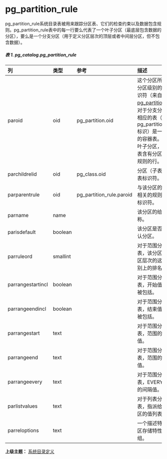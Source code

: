 # pg\_partition\_rule

pg\_partition\_rule系统目录表被用来跟踪分区表、它们的检查约束以及数据包含规则。pg\_partition\_rule表中的每一行要么代表了一个叶子分区（最底层包含数据的分区），要么是一个分支分区（用于定义分区层次的顶层或者中间层分区，但不包含数据）。

##### 表 1. pg\_catalog.pg\_partition\_rule

| 列 | 类型 | 参考 | 描述 |
| :--- | :--- | :--- | :--- |
| paroid | oid | pg\_partition.oid | 这个分区所属的分区级别的行标识符（来自 [pg\_partition](./pgpartition.md) ）。对于分支分区，相应的表（由pg\_partition\_rule标识）是一个空的容器表。对于叶子分区，这个表含有分区包含规则的行。 |
| parchildrelid | oid | pg\_class.oid | 分区（子表）的表标识符。 |
| parparentrule | oid | pg\_partition\_rule.paroid | 与该分区的父表相关的规则的行标识符。 |
| parname | name |  | 该分区的给定名称。 |
| parisdefault | boolean |  | 该分区是否为默认分区。 |
| parruleord | smallint |  | 对于范围分区表，该分区在分区层次的这个级别上的排名。 |
| parrangestartincl | boolean |  | 对于范围分区表，开始值是否被包括。 |
| parrangeendincl | boolean |  | 对于范围分区表，结束值是否被包括。 |
| parrangestart | text |  | 对于范围分区表，范围的开始值。 |
| parrangeend | text |  | 对于范围分区表，范围的结束值。 |
| parrangeevery | text |  | 对于范围分区表，EVERY子句的间隔值。 |
| parlistvalues | text |  | 对于列表分区表，指派给该分区的值列表。 |
| parreloptions | text |  | 一个描述特定分区存储特性的数组。 |

**上级主题：** [系统目录定义](./README.md)
